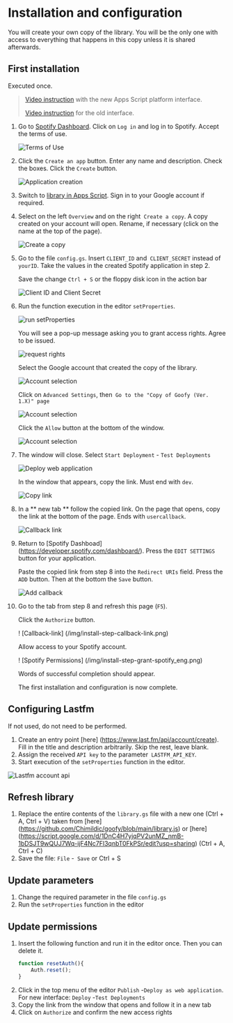 # Installation and configuration

You will create your own copy of the library. You will be the only one with access to everything that happens in this copy unless it is shared afterwards. 

## First installation

Executed once. 
> [Video instruction](https://drive.google.com/file/d/1yhI8sfBVAyhn5RUUtOxKLiYSgdIF9Ts9/view) with the new Apps Script platform interface. 
> 
> [Video instruction](https://drive.google.com/file/d/13I_E9g5x_Gb-G-KANmzUxLgDv-bPkQsu/view) for the old interface.

1. Go to [Spotify Dashboard](https://developer.spotify.com/dashboard/). Click on `Log in` and log in to Spotify. Accept the terms of use.

   ![Terms of Use](/img/install-step-dashboard-term.png)

2. Click the `Create an app` button. Enter any name and description. Check the boxes. Click the `Create` button.

   ![Application creation](/img/install-step-create-app_eng.png)

3. Switch to [library in Apps Script](https://script.google.com/d/1DnC4H7yjqPV2unMZ_nmB-1bDSJT9wQUJ7Wq-ijF4Nc7Fl3qnbT0FkPSr/edit?usp=sharing). Sign in to your Google account if required.

4. Select on the left `Overview` and on the right` Create a copy`. A copy created on your account will open. Rename, if necessary (click on the name at the top of the page).

    ![Create a copy](/img/install-step-copy_eng.png)

5. Go to the file `config.gs`. Insert `CLIENT_ID` and` CLIENT_SECRET` instead of `yourID`. Take the values in the created Spotify application in step 2.

   Save the change `Ctrl + S` or the floppy disk icon in the action bar

   ![Client ID and Client Secret](/img/install-step-client-id2_eng.png)

6. Run the function execution in the editor `setProperties`. 

   ![run setProperties](/img/install-run-setProperties_eng.png)

   You will see a pop-up message asking you to grant access rights. Agree to be issued.

   ![request rights](/img/install-permission-request.png)

   Select the Google account that created the copy of the library.

   ![Account selection](/img/install-step-account_eng.png)

   Click on `Advanced Settings`, then` Go to the "Copy of Goofy (Ver. 1.X)" page`

   ![Account selection](/img/install-step-warning_eng.png)

   Click the `Allow` button at the bottom of the window.

   ![Account selection](/img/install-step-grant-permissions_eng.png)

7. The window will close. Select `Start Deployment` - `Test Deployments`

   ![Deploy web application](/img/install-step-webapp_eng.png)

   In the window that appears, copy the link. Must end with `dev`.

   ![Copy link](/img/install-step-link_eng.png)

8. In a ** new tab ** follow the copied link. On the page that opens, copy the link at the bottom of the page. Ends with `usercallback`.

   ![Callback link](/img/install-step-callback-link.png)

9. Return to [Spotify Dashboad] (https://developer.spotify.com/dashboard/). Press the `EDIT SETTINGS` button for your application.
    
    Paste the copied link from step 8 into the `Redirect URIs` field. Press the` ADD` button. Then at the bottom the `Save` button.
    
    ![Add callback](/img/install-step-dashboard-redirect.png)

10. Go to the tab from step 8 and refresh this page (`F5`).

    Click the `Authorize` button.

    ! [Callback-link] (/img/install-step-callback-link.png)

    Allow access to your Spotify account.

    ! [Spotify Permissions] (/img/install-step-grant-spotify_eng.png)

    Words of successful completion should appear.

    The first installation and configuration is now complete.

## Configuring Lastfm

If not used, do not need to be performed.

1. Create an entry point [here] (https://www.last.fm/api/account/create). Fill in the title and description arbitrarily. Skip the rest, leave blank.
2. Assign the received `API key` to the parameter` LASTFM_API_KEY`.
3. Start execution of the `setProperties` function in the editor.

![Lastfm account api](/img/lastfm_account_api3_eng.png)

## Refresh library

1. Replace the entire contents of the `library.gs` file with a new one (Ctrl + A, Ctrl + V) taken from [here] (https://github.com/Chimildic/goofy/blob/main/library.js) or [here] (https://script.google.com/d/1DnC4H7yjqPV2unMZ_nmB-1bDSJT9wQUJ7Wq-ijF4Nc7Fl3qnbT0FkPSr/edit?usp=sharing) (Ctrl + A, Ctrl + C)
2. Save the file: `File` -` Save` or Ctrl + S

## Update parameters

1. Change the required parameter in the file `config.gs`
2. Run the `setProperties` function in the editor

## Update permissions

1. Insert the following function and run it in the editor once. Then you can delete it.
    ```js
    function resetAuth(){
        Auth.reset();
    }
    ```
2. Click in the top menu of the editor `Publish` -`Deploy as web application`. For new interface: `Deploy` -`Test Deployments`
3. Copy the link from the window that opens and follow it in a new tab
4. Click on `Authorize` and confirm the new access rights